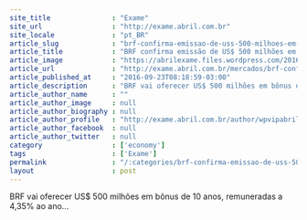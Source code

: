 ```yaml
---
site_title               : "Exame"
site_url                 : "http://exame.abril.com.br"
site_locale              : "pt_BR"
article_slug             : "brf-confirma-emissao-de-uss-500-milhoes-em-bonus-de-10-anos"
article_title            : "BRF confirma emissão de US$ 500 milhões em bônus de 10 anos"
article_image            : "https://abrilexame.files.wordpress.com/2016/09/size_960_16_9_logo-brf6.jpg?quality=70&strip=all&w=960"
article_url              : "http://exame.abril.com.br/mercados/brf-confirma-emissao-de-us-500-milhoes-em-bonus-de-10-anos/"
article_published_at     : "2016-09-23T08:18:59-03:00"
article_description      : "BRF vai oferecer US$ 500 milhões em bônus de 10 anos, remuneradas a 4,35% ao ano..."
article_author_name      : ""
article_author_image     : null
article_author_biography : null
article_author_profile   : "http://exame.abril.com.br/author/wpvipabril/"
article_author_facebook  : null
article_author_twitter   : null
category                 : ['economy']
tags                     : ['Exame']
permalink                : "/:categories/brf-confirma-emissao-de-uss-500-milhoes-em-bonus-de-10-anos/"
layout                   : post
---
```


BRF vai oferecer US$ 500 milhões em bônus de 10 anos, remuneradas a 4,35% ao ano...
